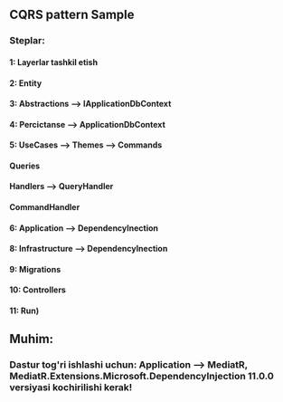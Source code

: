 ## CQRS pattern Sample
### Steplar:
#### 1: Layerlar tashkil etish
#### 2: Entity
#### 3: Abstractions --> IApplicationDbContext
#### 4: Percictanse  --> ApplicationDbContext
#### 5: UseCases --> Themes --> Commands 
####                            Queries  
####                            Handlers --> QueryHandler
####                                         CommandHandler     
#### 6: Application --> DependencyInection
#### 8: Infrastructure --> DependencyInection
#### 9: Migrations
#### 10: Controllers 
#### 11: Run)
####
## Muhim:
### Dastur tog'ri ishlashi uchun: Application --> MediatR, MediatR.Extensions.Microsoft.DependencyInjection 11.0.0 versiyasi kochirilishi kerak!
